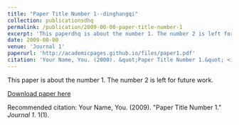```yaml
---
title: "Paper Title Number 1--dinghangqi"
collection: publicationsdhq
permalink: /publication/2009-00-00-paper-title-number-1
excerpt: 'This paperdhq is about the number 1. The number 2 is left for future work.'
date: 2009-00-00
venue: 'Journal 1'
paperurl: 'http://academicpages.github.io/files/paper1.pdf'
citation: 'Your Name, You. (2000). &quot;Paper Title Number 1.&quot; <i>Journal 1</i>. 1(1).'
---
```

This paper is about the number 1. The number 2 is left for future work.

[Download paper here](http://academicpages.github.io/files/paper1.pdf)

Recommended citation: Your Name, You. (2009). "Paper Title Number 1." <i>Journal 1</i>. 1(1).
